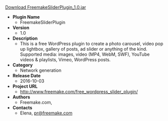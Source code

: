 <a href="FreemakeSliderPlugin_1.0.jar">Download FreemakeSliderPlugin_1.0.jar</a>

* __Plugin Name__
  * FreemakeSliderPlugin
* __Version__
  * 1.0
* __Description__
  * This is a free WordPress plugin to create a photo carousel, video pop up lightbox, gallery of posts, ad slider or anything of the kind.
Supported media: images, video (MP4, WebM, SWF), YouTube videos & playlists, Vimeo, WordPress posts.
* __Category__
  * Network generation
* __Release Date__
  * 2016-10-03
* __Project URL__
  * http://www.freemake.com/free_wordpress_slider_plugin/
* __Authors__
  * Freemake.com, 
* __Contacts__
  * Elena, pr@freemake.com
